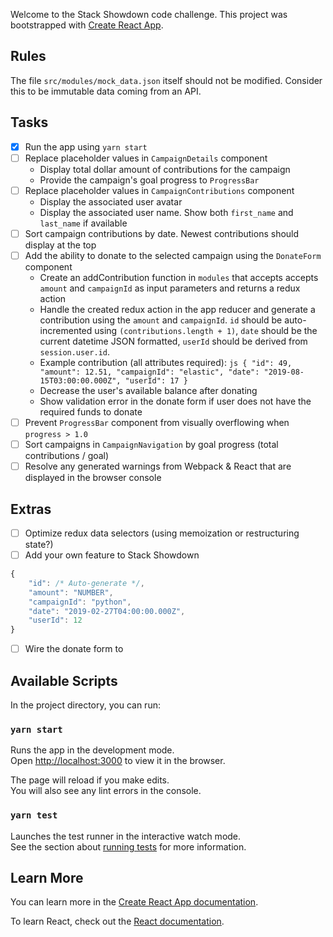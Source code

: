 Welcome to the Stack Showdown code challenge. This project was bootstrapped with [Create React App](https://github.com/facebook/create-react-app).

## Rules

The file `src/modules/mock_data.json` itself should not be modified. Consider this to be immutable data coming from an API.

## Tasks

- [x] Run the app using `yarn start`
- [ ] Replace placeholder values in `CampaignDetails` component
	- Display total dollar amount of contributions for the campaign
	- Provide the campaign's goal progress to `ProgressBar `
- [ ] Replace placeholder values in `CampaignContributions` component
	- Display the associated user avatar
	- Display the associated user name. Show both `first_name` and `last_name` if available
- [ ] Sort campaign contributions by date. Newest contributions should display at the top
- [ ] Add the ability to donate to the selected campaign using the `DonateForm` component
	- Create an addContribution function in `modules` that accepts accepts `amount` and `campaignId` as input parameters and returns a redux action
	- Handle the created redux action in the app reducer and generate a contribution using the `amount` and `campaignId`. `id` should be auto-incremented using `(contributions.length + 1)`, `date` should be the current datetime JSON formatted, `userId` should be derived from `session.user.id`.
	- Example contribution (all attributes required):
	``js
	{
        "id": 49,
        "amount": 12.51,
        "campaignId": "elastic",
        "date": "2019-08-15T03:00:00.000Z",
        "userId": 17
    }
    ``
	- Decrease the user's available balance after donating
	- Show validation error in the donate form if user does not have the required funds to donate
- [ ] Prevent `ProgressBar` component from visually overflowing when `progress > 1.0`
- [ ] Sort campaigns in `CampaignNavigation` by goal progress (total contributions / goal)
- [ ] Resolve any generated warnings from Webpack & React that are displayed in the browser console

## Extras
- [ ] Optimize redux data selectors (using memoization or restructuring state?)
- [ ] Add your own feature to Stack Showdown

```js
{
    "id": /* Auto-generate */,
    "amount": "NUMBER",
    "campaignId": "python",
    "date": "2019-02-27T04:00:00.000Z",
    "userId": 12
}
```
- [ ] Wire the donate form to 

## Available Scripts

In the project directory, you can run:

### `yarn start`

Runs the app in the development mode.<br />
Open [http://localhost:3000](http://localhost:3000) to view it in the browser.

The page will reload if you make edits.<br />
You will also see any lint errors in the console.

### `yarn test`

Launches the test runner in the interactive watch mode.<br />
See the section about [running tests](https://facebook.github.io/create-react-app/docs/running-tests) for more information.

## Learn More

You can learn more in the [Create React App documentation](https://facebook.github.io/create-react-app/docs/getting-started).

To learn React, check out the [React documentation](https://reactjs.org/).
